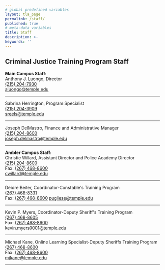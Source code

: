 ```yaml
---
# global predefined variables
layout: tla_page
permalink: /staff/
published: true
# meta-data variables
title: Staff
description: >-
keywords: ''
---
```

## Criminal Justice Training Program Staff

  **Main Campus Staff:**  
   Anthony J. Luongo, Director     
   [(215) 204-7930](tel:2152047930)  
   [aluongo@temple.edu](mailto:aluongo@temple.edu)  
   
   ___
    
   Sabrina Herrington, Program Specialist     
   [(215) 204-3909](tel:2152043909)  
   [sreels@temple.edu](mailto:sreels@temple.edu)  
   
   ___
     
   Joseph DelMastro, Finance and Administrative Manager     
   [(215) 204-8600](tel:2154688600)  
   [joseph.delmastro@temple.edu](mailto:joseph.delmastro@temple.edu)  
   
   ___
   
   **Ambler Campus Staff:**  
   Christie Willard, Assistant Director and Police Academy Director        
   [(215) 204-8600](tel:2674688600)  
   Fax: [(267) 468-8600](tel:2674688600)    
   [cwillard@temple.edu](mailto:cwillard@temple.edu)  
   
   ___
   
   Deidre Beiter, Coordinator-Constable's Training Program        
   [(267) 468-8331](tel:2674688331)  
   Fax: [(267) 468-8600](tel:2674688600)
   [pugliese@temple.edu](mailto:pugliese@temple.edu)  
  
   ___
    
   Kevin P. Myers, Coordinator-Deputy Sheriff's Training Program  
   [(267) 468-8605](tel:2674688605)  
   Fax: [(267) 468-8600](tel:2674688600)  
   [kevin.myers0001@temple.edu](mailto:kevin.myers0001@temple.edu)  

   ___
     
   Michael Kane, Online Learning Specialist-Deputy Sheriffs Training Program         
   [(267) 468-8600](tel:2674688600)    
   Fax: [(267) 468-8600](tel:2674688600)   
   [mjkane@temple.edu](mailto:mjkane@temple.edu)  
   
   ___
